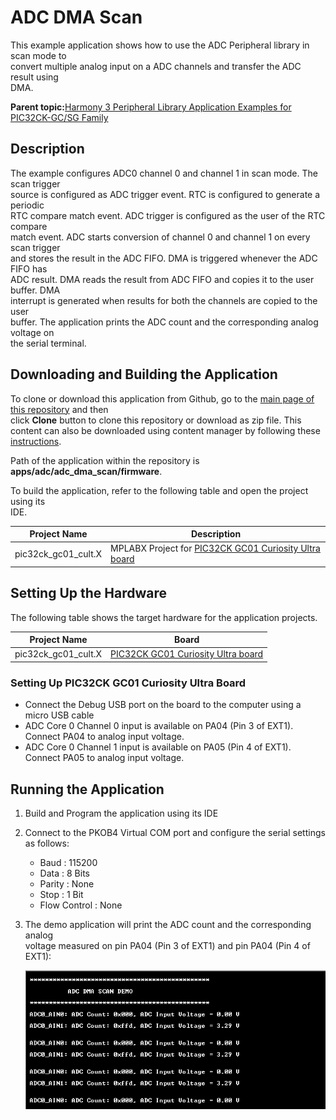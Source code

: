 # ADC DMA Scan

This example application shows how to use the ADC Peripheral library in scan mode to<br /> convert multiple analog input on a ADC channels and transfer the ADC result using<br /> DMA.

**Parent topic:**[Harmony 3 Peripheral Library Application Examples for PIC32CK-GC/SG Family](GUID-5EB5829A-8D62-4A5E-B89B-DF7EF4E334A2.md)

## Description

The example configures ADC0 channel 0 and channel 1 in scan mode. The scan trigger<br /> source is configured as ADC trigger event. RTC is configured to generate a periodic<br /> RTC compare match event. ADC trigger is configured as the user of the RTC compare<br /> match event. ADC starts conversion of channel 0 and channel 1 on every scan trigger<br /> and stores the result in the ADC FIFO. DMA is triggered whenever the ADC FIFO has<br /> ADC result. DMA reads the result from ADC FIFO and copies it to the user buffer. DMA<br /> interrupt is generated when results for both the channels are copied to the user<br /> buffer. The application prints the ADC count and the corresponding analog voltage on<br /> the serial terminal.

## Downloading and Building the Application

To clone or download this application from Github, go to the [main page of this repository](https://github.com/Microchip-MPLAB-Harmony/csp_apps_pic32ck_sg_gc) and then<br /> click **Clone** button to clone this repository or download as zip file. This<br /> content can also be downloaded using content manager by following these [instructions](https://github.com/Microchip-MPLAB-Harmony/contentmanager/wiki).

Path of the application within the repository is<br /> **apps/adc/adc\_dma\_scan/firmware**.

To build the application, refer to the following table and open the project using its<br /> IDE.

|Project Name|Description|
|------------|-----------|
|pic32ck\_gc01\_cult.X|MPLABX Project for [PIC32CK GC01 Curiosity Ultra board](https://www.microchip.com/en-us/development-tool/ea23j82a)|

## Setting Up the Hardware

The following table shows the target hardware for the application projects.

|Project Name|Board|
|------------|-----|
|pic32ck\_gc01\_cult.X|[PIC32CK GC01 Curiosity Ultra board](https://www.microchip.com/en-us/development-tool/ea23j82a)|

### Setting Up PIC32CK GC01 Curiosity Ultra Board

-   Connect the Debug USB port on the board to the computer using a micro USB cable
-   ADC Core 0 Channel 0 input is available on PA04 \(Pin 3 of EXT1\). Connect PA04 to analog input voltage.
-   ADC Core 0 Channel 1 input is available on PA05 \(Pin 4 of EXT1\). Connect PA05 to analog input voltage.

## Running the Application

1.  Build and Program the application using its IDE
2.  Connect to the PKOB4 Virtual COM port and configure the serial settings as follows:
    -   Baud : 115200
    -   Data : 8 Bits
    -   Parity : None
    -   Stop : 1 Bit
    -   Flow Control : None
3.  The demo application will print the ADC count and the corresponding analog<br /> voltage measured on pin PA04 \(Pin 3 of EXT1\) and pin PA04 \(Pin 4 of<br /> EXT1\):

    ![](GUID-1CEF34C4-4B0B-4FB2-B516-8918142453D9-low.png)


